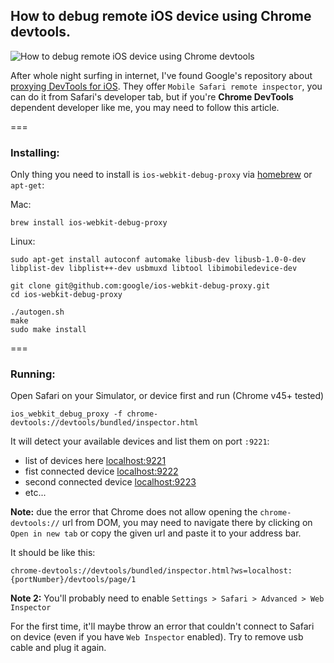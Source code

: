## How to debug remote iOS device using Chrome devtools.

![How to debug remote iOS device using Chrome devtools](http://f.cl.ly/items/200p1d3H340B1Y3q2W3Z/Image%202015-09-18%20at%207.55.31%20AM.png)

After whole night surfing in internet, I've found Google's
repository about [proxying DevTools for iOS](https://github.com/google/ios-webkit-debug-proxy). They offer `Mobile Safari remote inspector`, you can do it from Safari's developer tab, but if you're **Chrome DevTools** dependent developer like me, you may need to follow this article.

===

### Installing:

Only thing you need to install is `ios-webkit-debug-proxy` via [homebrew](http://brew.sh/) or `apt-get`:

Mac:

    brew install ios-webkit-debug-proxy

Linux:

    sudo apt-get install autoconf automake libusb-dev libusb-1.0-0-dev libplist-dev libplist++-dev usbmuxd libtool libimobiledevice-dev

    git clone git@github.com:google/ios-webkit-debug-proxy.git
    cd ios-webkit-debug-proxy

    ./autogen.sh
    make
    sudo make install

===

### Running:

Open Safari on your Simulator, or device first and run (Chrome v45+ tested)

    ios_webkit_debug_proxy -f chrome-devtools://devtools/bundled/inspector.html

It will detect your available devices and list them on port `:9221`:

- list of devices here [localhost:9221](http://localhost:9221)
- fist connected device [localhost:9222](http://localhost:9222)
- second connected device [localhost:9223](http://localhost:9223)
- etc...

**Note:**
due the error that Chrome does not allow opening the `chrome-devtools://` url
from DOM, you may need to navigate there by clicking on `Open in new tab` or
copy the given url and paste it to your address bar.

It should be like this:

    chrome-devtools://devtools/bundled/inspector.html?ws=localhost:{portNumber}/devtools/page/1


**Note 2:**
You'll probably need to enable `Settings > Safari > Advanced > Web Inspector`

For the first time, it'll maybe throw an error that couldn't connect to Safari on device (even if you have `Web Inspector` enabled). Try to remove usb cable and plug it again.
